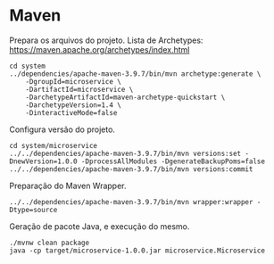 
# Maven

Prepara os arquivos do projeto.
Lista de Archetypes: https://maven.apache.org/archetypes/index.html

```
cd system
../dependencies/apache-maven-3.9.7/bin/mvn archetype:generate \
    -DgroupId=microservice \
    -DartifactId=microservice \
    -DarchetypeArtifactId=maven-archetype-quickstart \
    -DarchetypeVersion=1.4 \
    -DinteractiveMode=false
```

Configura versão do projeto.

```
cd system/microservice
../../dependencies/apache-maven-3.9.7/bin/mvn versions:set -DnewVersion=1.0.0 -DprocessAllModules -DgenerateBackupPoms=false
../../dependencies/apache-maven-3.9.7/bin/mvn versions:commit
```

Preparação do Maven Wrapper.

```
../../dependencies/apache-maven-3.9.7/bin/mvn wrapper:wrapper -Dtype=source
```

Geração de pacote Java, e execução do mesmo.

```
./mvnw clean package
java -cp target/microservice-1.0.0.jar microservice.Microservice
```


